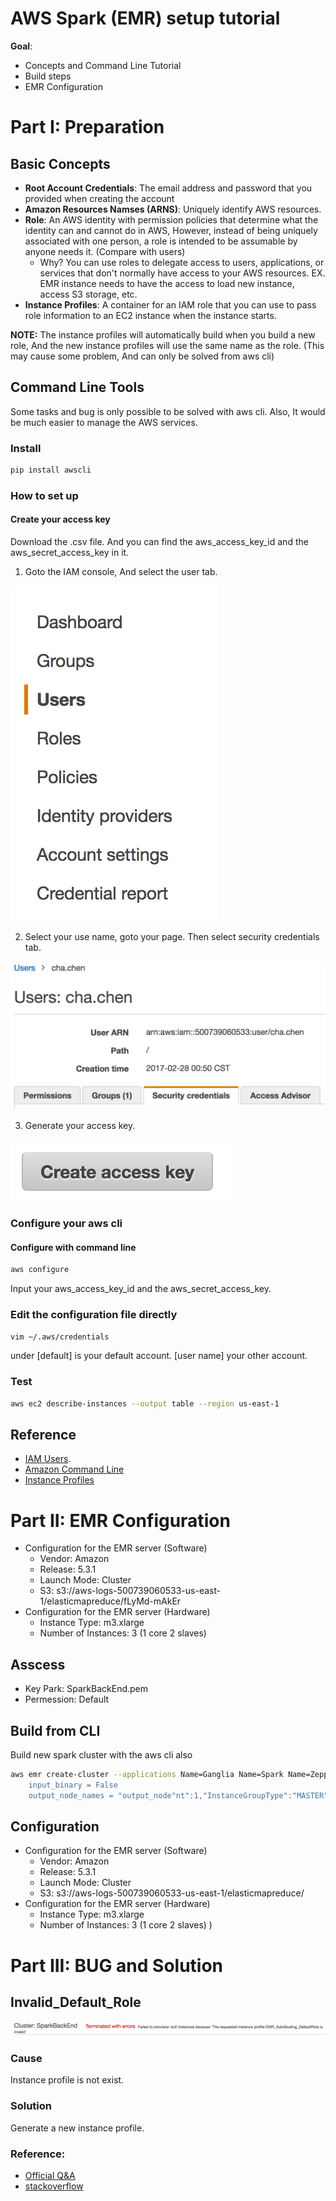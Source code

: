 # AWS Spark (EMR) setup tutorial

**Goal**: 

- Concepts and Command Line Tutorial
- Build steps
- EMR Configuration
        
# Part I: Preparation 

## Basic Concepts

- **Root Account Credentials**: The email address and password that you provided when creating the account
- **Amazon Resources Namses (ARNS)**:  Uniquely identify AWS resources.
- **Role**: An AWS identity with permission policies that determine what the identity can and cannot do in AWS, However, instead of being uniquely associated with one person, a role is intended to be assumable by anyone needs it. (Compare with users)
  - Why? You can use roles to delegate access to users, applications, or services that don't normally have access to your AWS resources. EX. EMR instance needs to have the access to load new instance, access S3 storage, etc.
- **Instance Profiles**: A container for an IAM role that you can use to pass role information to an EC2 instance when the instance starts. 

**NOTE:** The instance profiles will automatically build when you build a new role, And the new instance profiles will use the same name as the role. (This may cause some problem, And can only be solved from aws cli)

## Command Line Tools
Some tasks and bug is only possible to be solved with aws cli. Also, It would be much easier to manage the AWS services.

### Install
```sh
pip install awscli
```

### How to set up
#### Create your access key
Download the <access key>.csv file. And you can find the aws\_access\_key\_id and the aws\_secret\_access\_key in it.
1. Goto the IAM console, And select the user tab.

![Select User Tab](./img/chooseUserTab.png)

2. Select your use name, goto your page. Then select security credentials tab.

![Select Security Credentials](./img/chooseSecurityCredentials.png)

3. Generate your access key.

![Generate Access key](./img/createAccessKey.png)

### Configure your aws cli
#### Configure with command line
```sh
aws configure
```
Input your aws\_access\_key\_id and the aws\_secret\_access\_key.
### Edit the configuration file directly
```sh
vim ~/.aws/credentials
```
under [default] is your default account. [user name] your other account.

### Test
```sh
aws ec2 describe-instances --output table --region us-east-1
```

## Reference
- [IAM Users](http://docs.aws.amazon.com/IAM/latest/UserGuide/introduction_identity-management.html).
- [Amazon Command Line](http://docs.aws.amazon.com/cli/latest/userguide/cli-chap-welcome.html)
- [Instance Profiles](http://docs.aws.amazon.com/IAM/latest/UserGuide/id_roles_use_switch-role-ec2_instance-profiles.html)

# Part II: EMR Configuration
- Configuration for the EMR server (Software) 
    - Vendor: Amazon
    - Release: 5.3.1
    - Launch Mode: Cluster
    - S3: s3://aws-logs-500739060533-us-east-1/elasticmapreduce/fLyMd-mAkEr
- Configuration for the EMR server (Hardware)
    - Instance Type: m3.xlarge
    - Number of Instances: 3 (1 core 2 slaves)

## Asscess
- Key Park: SparkBackEnd.pem
- Permession: Default

## Build from CLI
Build new spark cluster with the aws cli also
```sh
aws emr create-cluster --applications Name=Ganglia Name=Spark Name=Zeppelin --ec2-attributes '{"KeyName":"SparkBackEnd","InstanceProfile":"EMR_DefaultRole","SubnetId":"subnet-14cf2e4d","EmrManagedSlaveSecurityGroup":"sg-2b48aa54","EmrManagedMasterSecurityGroup":"sg-2c48aa53"}' --service-role EMR_DefaultRole --enable-debugging --release-label emr-5.3.1 --log-uri 's3n://aws-logs-500739060533-us-east-1/elasticmapreduce/' --name 'SparkBackEnd' --instance-groups '[{"InstanceCouinput_saver_def_path = ""
    input_binary = False
    output_node_names = "output_node"nt":1,"InstanceGroupType":"MASTER","InstanceType":"m3.xlarge","Name":"Master Instance Group"},{"InstanceCount":2,"InstanceGroupType":"CORE","InstanceType":"m3.xlarge","Name":"Core Instance Group"}]' --configurations 
```
## Configuration
- Configuration for the EMR server (Software) 
    - Vendor: Amazon
    - Release: 5.3.1
    - Launch Mode: Cluster
    - S3: s3://aws-logs-500739060533-us-east-1/elasticmapreduce/
- Configuration for the EMR server (Hardware)
    - Instance Type: m3.xlarge
    - Number of Instances: 3 (1 core 2 slaves)
)

# Part III: BUG and Solution
## Invalid\_Default\_Role
![Invalid Default Role](img/invalidRole.png)
### Cause
Instance profile is not exist.
 
### Solution
Generate a new instance profile.

### Reference:
- [Official Q&A](https://aws.amazon.com/premiumsupport/knowledge-center/emr-default-role-invalid/)
- [stackoverflow](http://stackoverflow.com/questions/28376095/aws-emr-cluster-fails-to-launch)
